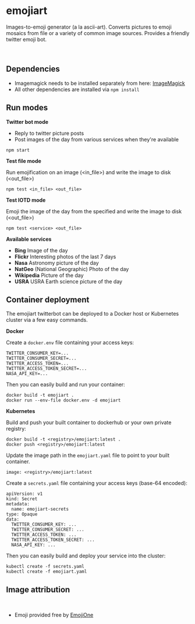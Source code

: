 emojiart
========
Images-to-emoji generator (a la ascii-art). Converts pictures to emoji mosaics from file or a variety of common image sources. Provides a friendly twitter emoji bot.

 
## Dependencies

-   Imagemagick needs to be installed separately from here: [ImageMagick](http://imagemagick.org/)
-   All other dependencies are installed via ````npm install````


## Run modes

**Twitter bot mode** 

-   Reply to twitter picture posts
-   Post images of the day from various services when they're available

````
npm start
````


**Test file mode** 

Run emojification on an image (<in_file>) and write the image to disk (<out_file>)
````
npm test <in_file> <out_file>
````

**Test IOTD mode** 

Emoji the image of the day from the specified <service> and write the image to disk (<out_file>)
````
npm test <service> <out_file>
````

**Available services**

-   **Bing** Image of the day
-   **Flickr** Interesting photos of the last 7 days
-   **Nasa** Astronomy picture of the day
-   **NatGeo** (National Geographic) Photo of the day
-   **Wikipedia** Picture of the day
-   **USRA** USRA Earth science picture of the day


## Container deployment

The emojiart twitterbot can be deployed to a Docker host or Kubernetes cluster via a few easy commands.

**Docker**

Create a ```docker.env``` file containing your access keys:
```
TWITTER_CONSUMER_KEY=...
TWITTER_CONSUMER_SECRET=...
TWITTER_ACCESS_TOKEN=...
TWITTER_ACCESS_TOKEN_SECRET=...
NASA_API_KEY=...
```
Then you can easily build and run your container:
```
docker build -t emojiart .
docker run --env-file docker.env -d emojiart 
```

**Kubernetes**

Build and push your built container to dockerhub or your own private registry:
```
docker build -t <registry>/emojiart:latest .
docker push <registry>/emojiart:latest
```

Update the image path in the ```emojiart.yaml``` file to point to your built container.
```
image: <registry>/emojiart:latest
```

Create a ```secrets.yaml``` file containing your access keys (base-64 encoded):
```
apiVersion: v1
kind: Secret
metadata:
  name: emojiart-secrets
type: Opaque
data:
  TWITTER_CONSUMER_KEY: ...
  TWITTER_CONSUMER_SECRET: ...
  TWITTER_ACCESS_TOKEN: ...
  TWITTER_ACCESS_TOKEN_SECRET: ...
  NASA_API_KEY: ...
```
Then you can easily build and deploy your service into the cluster:
```
kubectl create -f secrets.yaml
kubectl create -f emojiart.yaml
```

## Image attribution
 
-   Emoji provided free by [EmojiOne](http://emojione.com)
